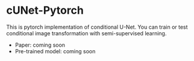 # cUNet-Pytorch
This is pytorch implementation of conditional U-Net.
You can train or test conditional image transformation with semi-supervised learning.

- Paper: coming soon
- Pre-trained model: coming soon
